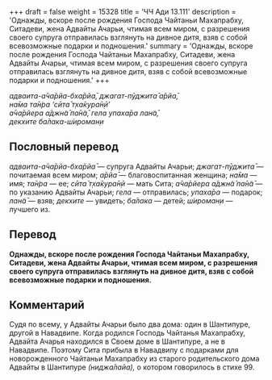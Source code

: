 +++
draft = false
weight = 15328
title = 'ЧЧ Ади 13.111'
description = 'Однажды, вскоре после рождения Господа Чайтаньи Махапрабху, Ситадеви, жена Адвайты Ачарьи, чтимая всем миром, с разрешения своего супруга отправилась взглянуть на дивное дитя, взяв с собой всевозможные подарки и подношения.'
summary = 'Однажды, вскоре после рождения Господа Чайтаньи Махапрабху, Ситадеви, жена Адвайты Ачарьи, чтимая всем миром, с разрешения своего супруга отправилась взглянуть на дивное дитя, взяв с собой всевозможные подарки и подношения.'
+++

_адваита-а̄ча̄рйа-бха̄рйа̄, джагат-пӯджита̄ а̄рйа̄,  
на̄ма та̄н̇ра ‘сӣта̄ т̣ха̄кура̄н̣ӣ’  
а̄ча̄рйера а̄джн̃а̄ па̄н̃а̄, гела упаха̄ра лан̃а̄,  
декхите ба̄лака-ш́ироман̣и_

## Пословный перевод

_адваита_\-_а̄ча̄рйа_\-_бха̄рйа̄_ — супруга Адвайты Ачарьи; _джагат_\-_пӯджита̄_ — почитаемая всем миром; _а̄рйа̄_ — благовоспитанная женщина; _на̄ма_ — имя; _та̄н̇ра_ — ее; _сӣта̄_ _т̣ха̄кура̄н̣ӣ_ — мать Сита; _а̄ча̄рйера_ _а̄джн̃а̄_ _па̄н̃а̄_ — по указанию Адвайты Ачарьи; _гела_ — отправилась; _упаха̄ра_ — подарок; _лан̃а̄_ — взяв; _декхите_ — увидеть; _ба̄лака_ — детей; _ш́ироман̣и_ — лучшего из.

## Перевод

**Однажды, вскоре после рождения Господа Чайтаньи Махапрабху, Ситадеви, жена Адвайты Ачарьи, чтимая всем миром, с разрешения своего супруга отправилась взглянуть на дивное дитя, взяв с собой всевозможные подарки и подношения.**

## Комментарий

Судя по всему, у Адвайты Ачарьи было два дома: один в Шантипуре, другой в Навадвипе. Когда родился Господь Чайтанья Махапрабху, Адвайта Ачарья находился в Своем доме в Шантипуре, а не в Навадвипе. Поэтому Сита прибыла в Навадвипу с подарками для новорожденного Чайтаньи Махапрабху из старого родительского дома Адвайты в Шантипуре _(ниджа̄лайа),_ о котором говорилось в стихе 99.
